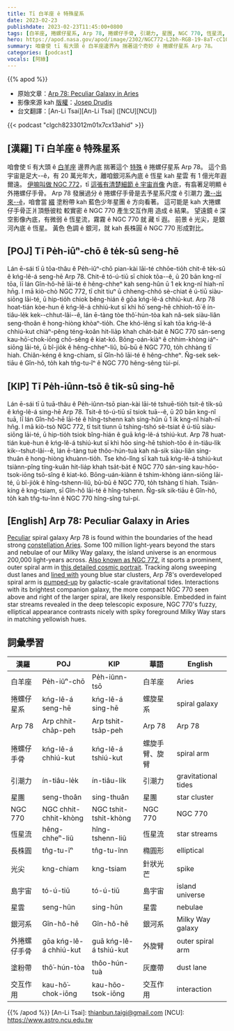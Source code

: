 ```yaml
---
title: Tī 白羊座 ê 特殊星系
date: 2023-02-23
publishdate: 2023-02-23T11:45:00+0800
tags: [白羊座, 捲螺仔星系, Arp 78, 捲螺仔手骨, 引潮力, 星團, NGC 770, 恆星流, 長株圓, 光尖, 島宇宙, 星雲, 銀河系, 塗粉帶, 交互作用]
hero: https://apod.nasa.gov/apod/image/2302/NGC772-L2bh-RGB-19-8aT-cC1024.jpg
summary: 咱會使 tī 有大頭 ê 白羊座邊界內 揣著這个奇妙 ê 捲螺仔星系 Arp 78。
categories: [podcast]
vocals: [阿綠]
---
```


{{% apod %}}

- 原始文章：[Arp 78: Peculiar Galaxy in Aries](https://apod.nasa.gov/apod/ap230223.html)
- 影像來源 kah [版權][copyright]：[Josep Drudis](http://www.astrodrudis.com/)
- 台文翻譯：[An-Li Tsai][An-Li Tsai] ([NCU][NCU])

{{< podcast "clgch8233012m01x7cx13ahid" >}}

## [漢羅] Tī 白羊座 ê 特殊星系
咱會使 tī 有大頭 ê [白羊座][constellation Aries] 邊界內底 揣著這个 [特殊][Peculiar] ê 捲螺仔星系 Arp 78。
這个島宇宙是足大--ê，有 20 萬光年大，離咱銀河系內底 ê 恆星 kah 星雲 有 1 億光年遐爾遠。
[伊嘛叫做 NGC 772][Also known as NGC 772]，tī [這張有清楚細節 ê 宇宙肖像][this detailed cosmic portrait] 內底，有翕著足明顯 ê 外捲螺仔手骨。
Arp 78 發展過分 ê 捲螺仔手骨是去予星系尺度 ê 引潮力 [激--出來--ê][pumped-up]，咱會當 [綴][lined with] 塗粉帶 kah 藍色少年星團 ê 方向看著。
這可能是 kah 大捲螺仔手骨正爿頂懸彼粒 較實密 ê NGC 770 產生交互作用 造成 ê 結果。
望遠鏡 ê 深空影像內底，有微弱 ê 恆星流，霧霧 ê NGC 770 就 藏 tī 遐。
前景 ê 光尖，是銀河內底 ê 恆星。
黃色 色調 ê 銀河，就 kah 長株圓 ê NGC 770 形成對比。

## [POJ] Tī Pe̍h-iûⁿ-chō ê te̍k-sû seng-hē
Lán ē-sái tī ū tōa-thâu ê Pe̍h-iûⁿ-chō pian-kài lāi-té chhōe-tio̍h chit-ê te̍k-sû ê kńg-lê-á seng-hē Arp 78.
Chit-ê tó-ú-tiū sī chiok tōa--ê, ū 20 bān kng-nî tōa, lī lán Gîn-hô-hē lāi-té ê hêng-chheⁿ kah seng-hûn ū 1 ek kng-nî hiah-nī hn̄g.
I mā kiò-chò NGC 772, tī chit tiuⁿ ū chheng-chhó sè-chiat ê ú-tiū siàu-siōng lāi-té, ū hip-tio̍h chiok bêng-hián ê gōa kńg-lê-á chhiú-kut.
Arp 78 hoat-tián kòe-hun ê kńg-lê-á chhiú-kut sī khì hō͘ seng-hē chhioh-tō͘ ê ín-tiâu-le̍k kek--chhut-lâi--ê, lán ē-tàng tòe thô͘-hún-tòa kah nâ-sek siàu-liân seng-thoân ê hong-hiòng khòaⁿ-tio̍h.
Che khó-lêng sī kah tōa kńg-lê-á chhiú-kut chiàⁿ-pêng téng-koân hit-lia̍p khah cha̍t-ba̍t ê NGC 770 sán-seng kau-hō͘-chok-iōng chō-sêng ê kiat-kó.
Bōng-oán-kiàⁿ ê chhim-khòng iáⁿ-siōng lāi-té, ū bî-jio̍k ê hêng-chheⁿ-liû, bū-bū ê NGC 770, to̍h chhàng tī hiah.
Chiân-kéng ê kng-chiam, sī Gîn-hô lāi-té ê hêng-chheⁿ.
N̂g-sek sek-tiāu ê Gîn-hô, to̍h kah tn̂g-tu-îⁿ ê NGC 770 hêng-sêng tùi-pí.


## [KIP] Tī Pe̍h-iûnn-tsō ê ti̍k-sû sing-hē
Lán ē-sái tī ū tuā-thâu ê Pe̍h-iûnn-tsō pian-kài lāi-té tshuē-tio̍h tsit-ê ti̍k-sû ê kńg-lê-á sing-hē Arp 78.
Tsit-ê tó-ú-tiū sī tsiok tuā--ê, ū 20 bān kng-nî tuā, lī lán Gîn-hô-hē lāi-té ê hîng-tshenn kah sing-hûn ū 1 ik kng-nî hiah-nī hn̄g.
I mā kiò-tsò NGC 772, tī tsit tiunn ū tshing-tshó sè-tsiat ê ú-tiū siàu-siōng lāi-té, ū hip-tio̍h tsiok bîng-hián ê guā kńg-lê-á tshiú-kut.
Arp 78 huat-tián kuè-hun ê kńg-lê-á tshiú-kut sī khì hōo sing-hē tshioh-tōo ê ín-tiâu-li̍k kik--tshut-lâi--ê, lán ē-tàng tuè thôo-hún-tuà kah nâ-sik siàu-liân sing-thuân ê hong-hiòng khuànn-tio̍h.
Tse khó-lîng sī kah tuā kńg-lê-á tshiú-kut tsiànn-pîng tíng-kuân hit-lia̍p khah tsa̍t-ba̍t ê NGC 770 sán-sing kau-hōo-tsok-iōng tsō-sîng ê kiat-kó.
Bōng-uán-kiànn ê tshim-khòng iánn-siōng lāi-té, ū bî-jio̍k ê hîng-tshenn-liû, bū-bū ê NGC 770, to̍h tshàng tī hiah.
Tsiân-kíng ê kng-tsiam, sī Gîn-hô lāi-té ê hîng-tshenn.
N̂g-sik sik-tiāu ê Gîn-hô, to̍h kah tn̂g-tu-înn ê NGC 770 hîng-sîng tuì-pí.

## [English] Arp 78: Peculiar Galaxy in Aries
[Peculiar][Peculiar] spiral galaxy Arp 78 is found within the boundaries of the head strong [constellation Aries][constellation Aries].
Some 100 million light-years beyond the stars and nebulae of our Milky Way galaxy, the island universe is an enormous 200,000 light-years across.
[Also known as NGC 772][Also known as NGC 772], it sports a prominent, outer spiral arm in [this detailed cosmic portrait][this detailed cosmic portrait].
Tracking along sweeping dust lanes and [lined with][lined with] young blue star clusters, Arp 78's overdeveloped spiral arm is [pumped-up][pumped-up] by galactic-scale gravitational tides.
Interactions with its brightest companion galaxy, the more compact NGC 770 seen above and right of the larger spiral, are likely responsible.
Embedded in faint star streams revealed in the deep telescopic exposure, NGC 770's fuzzy, elliptical appearance contrasts nicely with spiky foreground Milky Way stars in matching yellowish hues.

## 詞彙學習

|漢羅|POJ|KIP|華語|English|
|-|-|-|-|-|
|白羊座|Pe̍h-iûⁿ-chō|Pe̍h-iûnn-tsō|白羊座|Aries|
|捲螺仔星系|kńg-lê-á seng-hē|kńg-lê-á sing-hē|螺旋星系|spiral galaxy|
|Arp 78|Arp chhit-cha̍p-peh|Arp tshit-tsa̍p-peh|Arp 78|Arp 78|
|捲螺仔手骨|kńg-lê-á chhiú-kut|kńg-lê-á tshiú-kut|螺旋手臂、旋臂|spiral arm|
|引潮力|ín-tiâu-le̍k|ín-tiâu-li̍k|引潮力|gravitational tides|
|星團|seng-thoân|sing-thuân|星團|star cluster|
|NGC 770|NGC chhit-chhit-khòng|NGC tshit-tshit-khòng|NGC 770|NGC 770|
|恆星流|hêng-chheⁿ-liû|hîng-tshenn-liû|恆星流|star streams|
|長株圓|tn̂g-tu-îⁿ|tn̂g-tu-înn|橢圓形|elliptical|
|光尖|kng-chiam|kng-tsiam|針狀光芒|spike|
|島宇宙|tó-ú-tiū|tó-ú-tiū|島宇宙|island universe|
|星雲|seng-hûn|sing-hûn|星雲|nebulae|
|銀河系|Gîn-hô-hē|Gîn-hô-hē|銀河系|Milky Way galaxy|
|外捲螺仔手骨|gōa kńg-lê-á chhiú-kut|guā kńg-lê-á tshiú-kut|外旋臂|outer spiral arm|
|塗粉帶|thô͘-hún-tòa|thôo-hún-tuà|灰塵帶|dust lane|
|交互作用|kau-hō͘-chok-iōng|kau-hōo-tsok-iōng|交互作用|interaction|

{{% /apod %}}
[An-Li Tsai]: thianbun.taigi@gmail.com
[NCU]: https://www.astro.ncu.edu.tw

[copyright]: https://apod.nasa.gov/apod/fap/lib/about_apod.html#srapply
[License]: https://creativecommons.org/licenses/by/2.0/


[Peculiar]:http://ned.ipac.caltech.edu/level5/Arp/frames.html
[constellation Aries]:http://hawastsoc.org/deepsky/ari/index.html
[Also known as NGC 772]:https://www.nasa.gov/image-feature/goddard/2019/hubble-spots-a-curious-spiral
[this detailed cosmic portrait]:https://astrodrudis.com/ngc-772-and-companions/
[lined with]:http://arxiv.org/abs/0810.1748
[pumped-up]:https://noirlab.edu/public/images/noirlab2209a/
